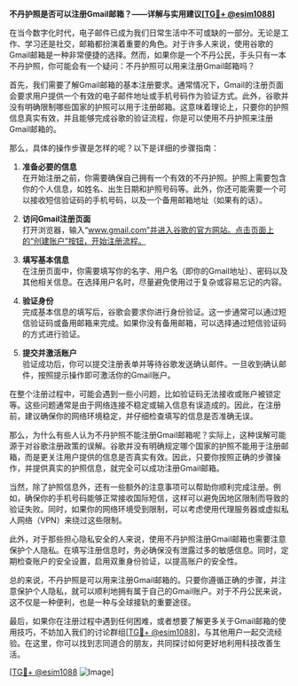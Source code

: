 **不丹护照是否可以注册Gmail邮箱？——详解与实用建议[[TG💪+ @esim1088](https://t.me/s/esim1088)]**

在当今数字化时代，电子邮件已成为我们日常生活中不可或缺的一部分。无论是工作、学习还是社交，邮箱都扮演着重要的角色。对于许多人来说，使用谷歌的Gmail邮箱是一种非常便捷的选择。然而，如果你是一个不丹公民，手头只有一本不丹护照，你可能会有一个疑问：不丹护照可以用来注册Gmail邮箱吗？

首先，我们需要了解Gmail邮箱的基本注册要求。通常情况下，Gmail的注册页面会要求用户提供一个有效的电子邮件地址或手机号码作为验证方式。此外，谷歌并没有明确限制哪些国家的护照可以用于注册邮箱。这意味着理论上，只要你的护照信息真实有效，并且能够完成谷歌的验证流程，你是可以使用不丹护照来注册Gmail邮箱的。

那么，具体的操作步骤是怎样的呢？以下是详细的步骤指南：

1. **准备必要的信息**  
   在开始注册之前，你需要确保自己拥有一个有效的不丹护照。护照上需要包含你的个人信息，如姓名、出生日期和护照号码等。此外，你还可能需要一个可以接收短信验证码的手机号码，以及一个备用邮箱地址（如果有的话）。

2. **访问Gmail注册页面**  
   打开浏览器，输入“www.gmail.com”并进入谷歌的官方网站。点击页面上的“创建账户”按钮，开始注册流程。

3. **填写基本信息**  
   在注册页面中，你需要填写你的名字、用户名（即你的Gmail地址）、密码以及其他相关信息。在选择用户名时，尽量避免使用过于复杂或容易忘记的内容。

4. **验证身份**  
   完成基本信息的填写后，谷歌会要求你进行身份验证。这一步通常可以通过短信验证码或备用邮箱来完成。如果你没有备用邮箱，可以选择通过短信验证码的方式进行验证。

5. **提交并激活账户**  
   验证成功后，你可以提交注册表单并等待谷歌发送确认邮件。一旦收到确认邮件，按照提示操作即可激活你的Gmail账户。

在整个注册过程中，可能会遇到一些小问题，比如验证码无法接收或账户被锁定等。这些问题通常是由于网络连接不稳定或输入信息有误造成的。因此，在注册前，建议确保你的网络环境稳定，并仔细检查填写的信息是否准确无误。

那么，为什么有些人认为不丹护照不能注册Gmail邮箱呢？实际上，这种误解可能源于对谷歌注册政策的误解。谷歌并没有明确规定哪个国家的护照不能用于注册邮箱，而是更关注用户提供的信息是否真实有效。因此，只要你按照正确的步骤操作，并提供真实的护照信息，就完全可以成功注册Gmail邮箱。

当然，除了护照信息外，还有一些额外的注意事项可以帮助你顺利完成注册。例如，确保你的手机号码能够正常接收国际短信，这样可以避免因地区限制而导致的验证失败。同时，如果你的网络环境受到限制，可以考虑使用代理服务器或虚拟私人网络（VPN）来绕过这些限制。

此外，对于那些担心隐私安全的人来说，使用不丹护照注册Gmail邮箱也需要注意保护个人隐私。在填写注册信息时，务必确保没有泄露过多的敏感信息。同时，定期检查账户的安全设置，启用双重身份验证，以提高账户的安全性。

总的来说，不丹护照是可以用来注册Gmail邮箱的。只要你遵循正确的步骤，并注意保护个人隐私，就可以顺利地拥有属于自己的Gmail账户。对于不丹公民来说，这不仅是一种便利，也是一种与全球接轨的重要途径。

最后，如果你在注册过程中遇到任何困难，或者想要了解更多关于Gmail邮箱的使用技巧，不妨加入我们的讨论群组[[TG💪+ @esim1088](https://t.me/s/esim1088)]，与其他用户一起交流经验。在这里，你可以找到志同道合的朋友，共同探讨如何更好地利用科技改善生活。

[[TG💪+ @esim1088](https://t.me/s/esim1088) ![Image](https://i.postimg.cc/4NQfJmqS/Snipaste-2025-05-13-00-14-12.png)]